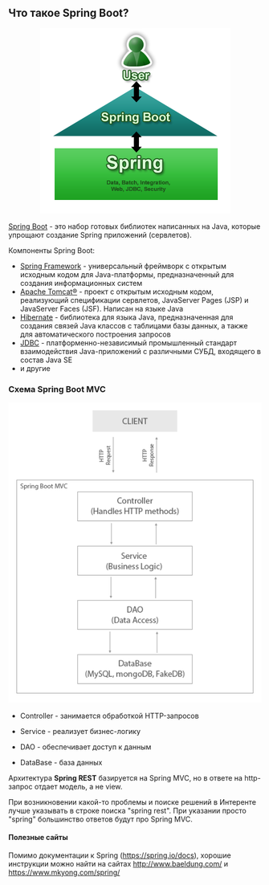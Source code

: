 ## Что такое Spring Boot?
<div align="center"><img src="Pictures/spring.png"></div>

[Spring Boot](http://projects.spring.io/spring-boot/) - это набор готовых библиотек написанных на Java, которые упрощают создание Spring приложений (сервлетов).

Компоненты Spring Boot:
* [Spring Framework](https://projects.spring.io/spring-framework/) - универсальный фреймворк с открытым исходным кодом для Java-платформы, предназначенный для создания информационных систем
* [Apache Tomcat®](https://tomcat.apache.org/) - проект с открытым исходным кодом, реализующий спецификации сервлетов, JavaServer Pages (JSP) и JavaServer Faces (JSF). Написан на языке Java
* [Hibernate](http://hibernate.org/) - библиотека для языка Java, предназначенная для создания связей Java классов с таблицами базы данных, а также для автоматического построения запросов
* [JDBC](http://www.oracle.com/technetwork/java/overview-141217.html) - платформенно-независимый промышленный стандарт взаимодействия Java-приложений с различными СУБД, входящего в состав Java SE
* и другие

### Схема Spring Boot MVC
<div align="center"><img src="Pictures/spring_boot_mvc.png"></div>

* Controller - занимается обработкой HTTP-запросов

* Service - реализует бизнес-логику

* DAO - обеспечивает доступ к данным

* DataBase - база данных


Архитектура __Spring REST__ базируется на Spring MVC, но в ответе на http-запрос отдает модель, а не view.

При возникновении какой-то проблемы и поиске решений в Интеренте лучше указывать в строке поиска "spring rest". При указании просто "spring" большинство ответов будут про Spring MVC.

#### Полезные сайты
Помимо документации к Spring (https://spring.io/docs), хорошие инструкции можно найти на сайтах http://www.baeldung.com/ и https://www.mkyong.com/spring/ 
